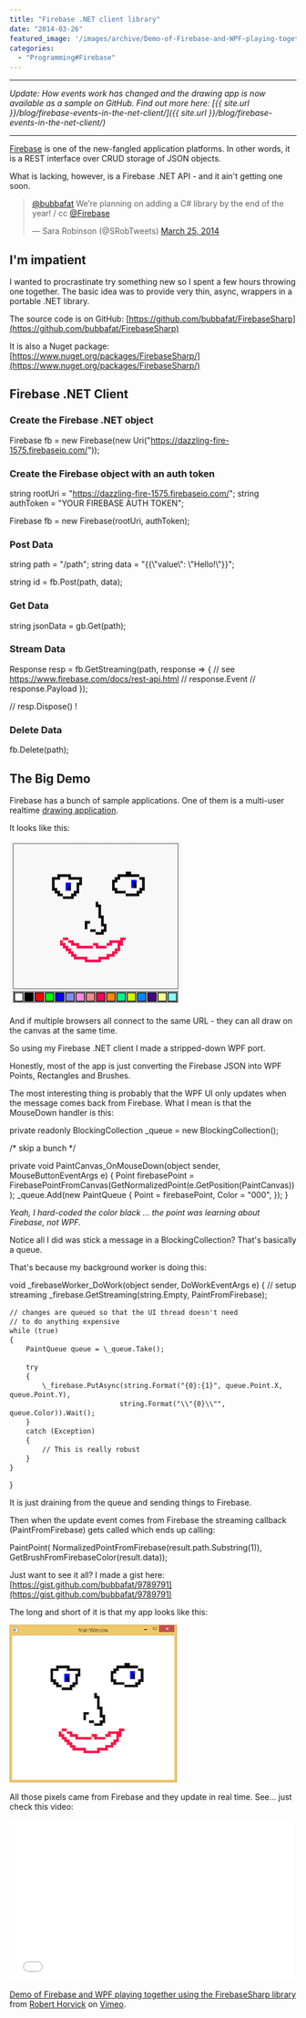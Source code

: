 ```yaml
---
title: "Firebase .NET client library"
date: "2014-03-26"
featured_image: '/images/archive/Demo-of-Firebase-and-WPF-playing-together-using-the-FirebaseSharp-library.jpg'
categories: 
  - "Programming#Firebase"
---
```


* * *

_Update: How events work has changed and the drawing app is now available as a sample on GitHub. Find out more here: [{{ site.url }}/blog/firebase-events-in-the-net-client/]({{ site.url }}/blog/firebase-events-in-the-net-client/)_

* * *

[Firebase](http://firebase.com) is one of the new-fangled application platforms. In other words, it is a REST interface over CRUD storage of JSON objects.

What is lacking, however, is a Firebase .NET API - and it ain't getting one soon.

<blockquote class="twitter-tweet" lang="en"><p><a href="https://twitter.com/bubbafat">@bubbafat</a> We’re planning on adding a C# library by the end of the year! / cc <a href="https://twitter.com/Firebase">@Firebase</a></p>— Sara Robinson (@SRobTweets) <a href="https://twitter.com/SRobTweets/statuses/448503702446305280">March 25, 2014</a></blockquote>
<script async src="//platform.twitter.com/widgets.js" charset="utf-8"></script>

## I'm impatient

I wanted to procrastinate try something new so I spent a few hours throwing one together. The basic idea was to provide very thin, async, wrappers in a portable .NET library.

The source code is on GitHub: [https://github.com/bubbafat/FirebaseSharp](https://github.com/bubbafat/FirebaseSharp)

It is also a Nuget package: [https://www.nuget.org/packages/FirebaseSharp/](https://www.nuget.org/packages/FirebaseSharp/)

## Firebase .NET Client

### Create the Firebase .NET object

Firebase fb = new Firebase(new Uri("https://dazzling-fire-1575.firebaseio.com/"));

### Create the Firebase object with an auth token

string rootUri = "https://dazzling-fire-1575.firebaseio.com/";
string authToken = "YOUR FIREBASE AUTH TOKEN";

Firebase fb = new Firebase(rootUri, authToken);

### Post Data

string path = "/path";
string data = "{{\\"value\\": \\"Hello!\\"}}";

string id = fb.Post(path, data);

### Get Data

string jsonData = gb.Get(path);

### Stream Data

Response resp = fb.GetStreaming(path, response => {
   // see https://www.firebase.com/docs/rest-api.html
   // response.Event
   // response.Payload
});

// resp.Dispose() !

### Delete Data

fb.Delete(path);

## The Big Demo

Firebase has a bunch of sample applications. One of them is a multi-user realtime [drawing application](https://www.firebase.com/tutorial/#example/drawing).

It looks like this:

![Firebase drawing sample](/images/archive/firebase-face.png)

And if multiple browsers all connect to the same URL - they can all draw on the canvas at the same time.

So using my Firebase .NET client I made a stripped-down WPF port.

Honestly, most of the app is just converting the Firebase JSON into WPF Points, Rectangles and Brushes.

The most interesting thing is probably that the WPF UI only updates when the message comes back from Firebase. What I mean is that the MouseDown handler is this:

private readonly BlockingCollection \_queue = new BlockingCollection();

/\* skip a bunch \*/

private void PaintCanvas\_OnMouseDown(object sender, MouseButtonEventArgs e)
{
    Point firebasePoint = FirebasePointFromCanvas(GetNormalizedPoint(e.GetPosition(PaintCanvas)));
    \_queue.Add(new PaintQueue
    {
        Point = firebasePoint,
        Color = "000",
    });
} 

_Yeah, I hard-coded the color black ... the point was learning about Firebase, not WPF._

Notice all I did was stick a message in a BlockingCollection? That's basically a queue.

That's because my background worker is doing this:

void \_firebaseWorker\_DoWork(object sender, DoWorkEventArgs e)
{
    // setup streaming
    \_firebase.GetStreaming(string.Empty, PaintFromFirebase);
 
    // changes are queued so that the UI thread doesn't need
    // to do anything expensive
    while (true)
    {
        PaintQueue queue = \_queue.Take();
 
        try
        {
            \_firebase.PutAsync(string.Format("{0}:{1}", queue.Point.X, queue.Point.Y), 
                               string.Format("\\"{0}\\"", queue.Color)).Wait();
        }
        catch (Exception)
        {
            // This is really robust
        }
    }
}

It is just draining from the queue and sending things to Firebase.

Then when the update event comes from Firebase the streaming callback (PaintFromFirebase) gets called which ends up calling:

PaintPoint(
    NormalizedPointFromFirebase(result.path.Substring(1)), 
    GetBrushFromFirebaseColor(result.data));

Just want to see it all? I made a gist here: [https://gist.github.com/bubbafat/9789791](https://gist.github.com/bubbafat/9789791)

The long and short of it is that my app looks like this:

![Firebase .NET client WPF drawing app](/images/archive/wpf-face.png)

All those pixels came from Firebase and they update in real time. See... just check this video:

<iframe src="//player.vimeo.com/video/90142319" width="500" height="281" frameborder="0" webkitallowfullscreen mozallowfullscreen="" allowfullscreen=""></iframe>

[Demo of Firebase and WPF playing together using the FirebaseSharp library](http://vimeo.com/90142319) from [Robert Horvick](http://vimeo.com/user25733081) on [Vimeo](https://vimeo.com).

